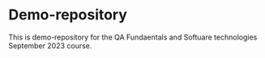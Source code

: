 # Demo-repository
This is demo-repository for the QA Fundaentals and Softuare technologies September 2023 course.
